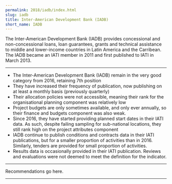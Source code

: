 ```yaml
---
permalink: 2018/iadb/index.html
slug: iadb
title: Inter-American Development Bank (IADB)
short_name: IADB
---
```


The Inter-American Development Bank (IADB) provides concessional and non-concessional loans, loan guarantees, grants and technical assistance to middle and lower-income countries in Latin America and the Carribean. The IADB became an IATI member in 2011 and first published to IATI in March 2013. 

---

- The Inter-American Development Bank (IADB) remain in the very good category from 2016, retaining 7th position
- They have increased their frequency of publication, now publishing on at least a monthly basis (previously quarterly)
- Their allocation policies were not accessible, meaning their rank for the organisational planning component was relatively low
- Project budgets are only sometimes available, and only ever annually, so their finance and budgets component was also weak.
- Since 2016, they have started providing planned start dates in their IATI data. As such, despite failing sampling for sub-national locations, they still rank high on the project attributes component
- IADB continue to publish conditions and contracts data in their IATI publications, but for a smaller proportion of activities than in 2016. Similarly, tenders are provided for small proportion of activities.
- Results data is occasionally provided in their IATI publication. Reviews and evaluations were not deemed to meet the definition for the indicator.

---

Recommendations go here.

---
